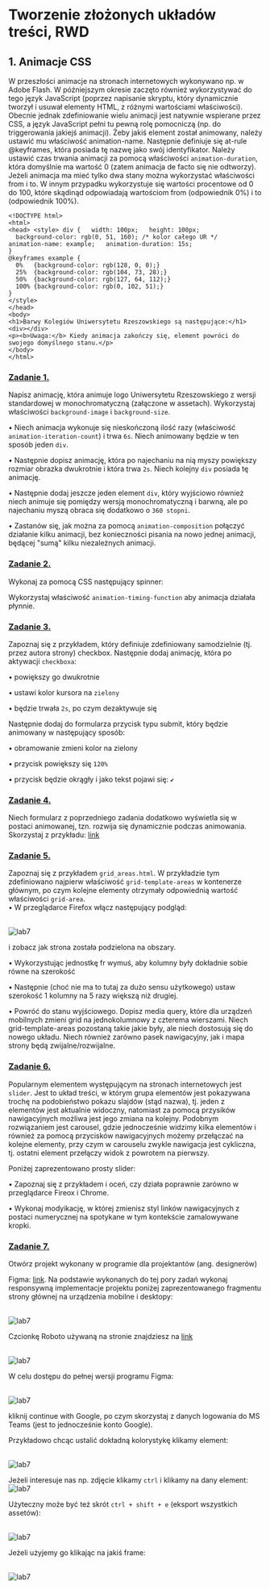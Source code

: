 # Tworzenie złożonych układów treści, RWD 
 
## 1. Animacje CSS 
W przeszłości animacje na stronach internetowych wykonywano np. w Adobe Flash. W późniejszym okresie zaczęto również wykorzystywać do tego język JavaScript (poprzez napisanie skryptu, który dynamicznie tworzył i usuwał elementy HTML, z różnymi wartościami właściwości). 
Obecnie jednak zdefiniowanie wielu animacji jest natywnie wspierane przez CSS, a język JavaScript pełni tu pewną rolę pomocniczą (np. do triggerowania jakiejś animacji). 
Żeby jakiś element został animowany, należy ustawić mu właściwość animation-name. Następnie definiuje się at-rule @keyframes, która posiada tę nazwę jako swój identyfikator. Należy ustawić czas trwania animacji za pomocą właściwości `animation-duration`, która domyślnie ma wartość 0 (zatem animacja de facto się nie odtworzy). Jeżeli animacja ma mieć tylko dwa stany można wykorzystać właściwości from i to. W innym przypadku wykorzystuje się wartości procentowe od 0 do 100, które skądinąd odpowiadają wartościom from (odpowiednik 0%) i to (odpowiednik 100%). 
```
<!DOCTYPE html> 
<html> 
<head> <style> div {   width: 100px;   height: 100px; 
  background-color: rgb(0, 51, 160); /* kolor całego UR */   animation-name: example;   animation-duration: 15s; 
} 
@keyframes example { 
  0%   {background-color: rgb(128, 0, 0);} 
  25%  {background-color: rgb(104, 73, 28);} 
  50%  {background-color: rgb(127, 64, 112);} 
  100% {background-color: rgb(0, 102, 51);} 
} 
</style> 
</head> 
<body> 
<h1>Barwy Kolegiów Uniwersytetu Rzeszowskiego są następujące:</h1> <div></div> 
<p><b>Uwaga:</b> Kiedy animacja zakończy się, element powróci do swojego domyślnego stanu.</p> 
</body> 
</html> 
 ```
 
### [Zadanie 1.](https://techint.dawidolko.pl/LAB7/TASK1/) 
Napisz animację, która animuje logo Uniwersytetu Rzeszowskiego z wersji standardowej w monochromatyczną (załączone w assetach). Wykorzystaj właściwości `background-image` i `background-size`. 

•	Niech animacja wykonuje się nieskończoną ilość razy (właściwość `animation-iteration-count`) i trwa `6s`. Niech animowany będzie w ten sposób jeden `div`. 
 
•	Następnie dopisz animację, która po najechaniu na nią myszy powiększy rozmiar obrazka dwukrotnie i która trwa `2s`. Niech kolejny `div` posiada tę animację. 
 
•	Następnie dodaj jeszcze jeden element `div`, który wyjściowo również niech animuje się pomiędzy wersją monochromatyczną i barwną, ale po najechaniu myszą obraca się dodatkowo o `360 stopni`. 
 
•	Zastanów się, jak można za pomocą `animation-composition` połączyć działanie kilku animacji, bez konieczności pisania na nowo jednej animacji, będącej "sumą" kilku niezależnych animacji. 
 
### [Zadanie 2.](https://techint.dawidolko.pl/LAB7/TASK2/) 
Wykonaj za pomocą CSS następujący spinner: 
 
Wykorzystaj właściwość `animation-timing-function` aby animacja działała płynnie. 
 
### [Zadanie 3.](https://techint.dawidolko.pl/LAB7/TASK3/) 
Zapoznaj się z przykładem, który definiuje zdefiniowany samodzielnie (tj. przez autora strony) checkbox. Następnie dodaj animację, która po aktywacji `checkboxa`: 

•	powiększy go dwukrotnie 

•	ustawi kolor kursora na `zielony` 

•	będzie trwała `2s`, po czym dezaktywuje się 

Następnie dodaj do formularza przycisk typu submit, który będzie animowany w następujący sposób: 

•	obramowanie zmieni kolor na zielony 

•	przycisk powiększy się `120%` 

•	przycisk będzie okrągły i jako tekst pojawi się: `✔` 
 
### [Zadanie 4.](https://techint.dawidolko.pl/LAB7/TASK4/)  
Niech formularz z poprzedniego zadania dodatkowo wyświetla się w postaci animowanej, tzn. rozwija się dynamicznie podczas animowania. 
Skorzystaj z przykładu: [link](https://codepen.io/ma_suwa/pen/eYdZVML)
 
### [Zadanie 5.](https://techint.dawidolko.pl/LAB7/TASK5/) 
Zapoznaj się z przykładem `grid_areas.html`. W przykładzie tym zdefiniowano najpierw właściwość `grid-template-areas` w kontenerze głównym, po czym kolejne elementy otrzymały odpowiednią wartość właściwości `grid-area`.  
• W przeglądarce Firefox włącz następujący podgląd: 

<br>![lab7](img/lab6v1.png)
  
i zobacz jak strona została podzielona na obszary. 

•	Wykorzystując jednostkę fr wymuś, aby kolumny były dokładnie sobie równe na szerokość 

•	Następnie (choć nie ma to tutaj za dużo sensu użytkowego) ustaw szerokość 1 kolumny na 5 razy większą niż drugiej. 

•	Powróć do stanu wyjściowego. Dopisz media query, które dla urządzeń mobilnych zmieni grid na jednokolumnowy z czterema wierszami. Niech grid-template-areas pozostaną takie jakie były, ale niech dostosują się do nowego układu. Niech również zarówno pasek nawigacyjny, jak i mapa strony będą zwijalne/rozwijalne. 
 
### [Zadanie 6.](https://techint.dawidolko.pl/LAB7/TASK6/)  
Popularnym elementem występującym na stronach internetowych jest `slider`. Jest to układ treści, w którym grupa elementów jest pokazywana trochę na podobieństwo pokazu slajdów (stąd nazwa), tj. jeden z elementów jest aktualnie widoczny, natomiast za pomocą przysików nawigacyjnych możliwa jest jego zmiana na kolejny. Podobnym rozwiązaniem jest carousel, gdzie jednocześnie widzimy kilka elementów i również za pomocą przycisków nawigacyjnych możemy przełączać na kolejne elementy, przy czym w carouselu zwykle nawigacja jest cykliczna, tj. ostatni element przełączy widok z powrotem na pierwszy. 

Poniżej zaprezentowano prosty slider: 

•	Zapoznaj się z przykładem i oceń, czy działa poprawnie zarówno w przeglądarce Fireox i Chrome. 

•	Wykonaj modyikację, w której zmienisz styl linków nawigacyjnych z postaci numerycznej na spotykane w tym kontekście zamalowywane kropki. 
 
### [Zadanie 7.](https://techint.dawidolko.pl/LAB7/TASK7/) 

Otwórz projekt wykonany w programie dla projektantów (ang. designerów) 

Figma: [link](https://www.figma.com/file/GFADyBwRyEVBCC4RvtRs8Z/MOODY-STORE-E-COMMERCE-WEB-SITE-(Community)-(Copy)?type=design&node-id=0-1&mode=design&t=XU2qVkNzGdqEft9o0). Na podstawie wykonanych do tej pory zadań wykonaj responsywną implementacje projektu poniżej zaprezentowanego fragmentu strony głównej na urządzenia mobilne i desktopy:  

<br>![lab7](img/lab6v2.png)
  
Czcionkę 	Roboto 	używaną 	na 	stronie 	znajdziesz 	na 
[link](https://fonts.google.com/specimen/Roboto?query=roboto) 

<br>![lab7](img/lab6v3.png)
  
W celu dostępu do pełnej wersji programu Figma: 

<br>![lab7](img/lab6v4.png)
  
kliknij continue with Google, po czym skorzystaj z danych logowania do MS Teams (jest to jednocześnie konto Google). 

Przykładowo chcąc ustalić dokładną kolorystykę klikamy element: 

<br>![lab7](img/lab6v5.png)
    
Jeżeli interesuje nas np. zdjęcie klikamy `ctrl` i klikamy na dany element: 
<br>![lab7](img/lab6v6.png)
  
Użyteczny może być też skrót `ctrl + shift + e` (eksport wszystkich assetów): 

<br>![lab7](img/lab6v7.png)
  
Jeżeli użyjemy go klikając na jakiś frame: 

<br>![lab7](img/lab6v8.png)
 
